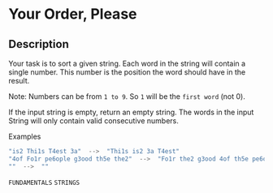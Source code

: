 # Your Order, Please

## Description

Your task is to sort a given string. Each word in the string will contain a single number. This number is the position the word should have in the result.

Note: Numbers can be from `1 to 9`. So `1` will be the `first word` (not 0).

If the input string is empty, return an empty string. The words in the input String will only contain valid consecutive numbers.

Examples

```java
"is2 Thi1s T4est 3a"  -->  "Thi1s is2 3a T4est"
"4of Fo1r pe6ople g3ood th5e the2"  -->  "Fo1r the2 g3ood 4of th5e pe6ople"
""  -->  ""
```

`FUNDAMENTALS` `STRINGS`

